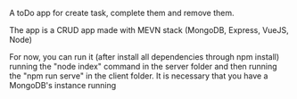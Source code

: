 A toDo app for create task, complete them and remove them. 

The app is a CRUD app made with MEVN stack (MongoDB, Express, VueJS, Node) 

For now, you can run it (after install all dependencies through npm install) running the "node index" command in the server folder and then running the "npm run serve" in the client folder. It is necessary that you have a MongoDB's instance running 
